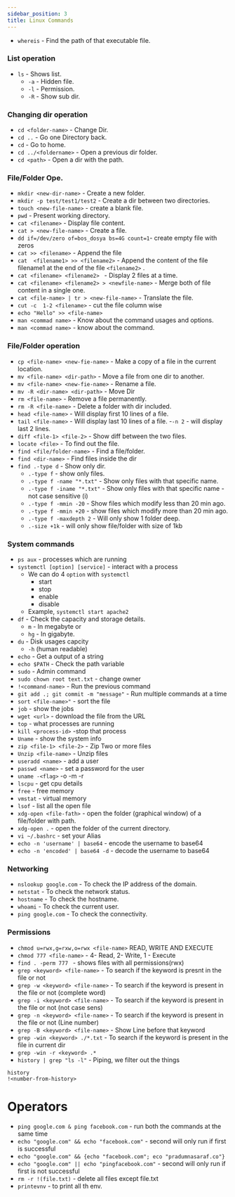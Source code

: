 ```yaml
---
sidebar_position: 3
title: Linux Commands
---
```


- `whereis` - Find the path of that executable file.

### List operation
- `ls` - Shows list.
    - `-a` - Hidden file.
    - `-l` - Permission.
    - `-R` - Show sub dir.

### Changing dir operation
- `cd <folder-name>` - Change Dir.
- `cd ..` -   Go one Directory back.
- `cd` -    Go to home.
- `cd ../<foldername>` - Open a previous dir folder.
- `cd <path>` - Open a dir with the path.

### File/Folder Ope.
- `mkdir <new-dir-name>` - Create a new folder.
- `mkdir -p test/test1/test2` - Create a dir between two directories.
- `touch <new-file-name>` - create a blank file.
- `pwd` - Present working directory.
- `cat <filename>` - Display file content.
- `cat > <new-file-name>` - Create a file.
- `dd if=/dev/zero of=bos_dosya bs=4G count=1`- create empty file with zeros
- `cat >> <filename>` - Append the file
- `cat  <filename1> >> <filename2>` - Append the content of the file filename1 at the end of the file `<filename2>` .
- `cat <filename> <filename2> ` - Display 2 files at a time.
- `cat <filename> <filename2> > <newfile-name>` - Merge both of file content in a single one.
- `cat <file-name> | tr > <new-file-name>` - Translate the file.
- `cut -c  1-2 <filename>` - cut the file column wise
- `echo "Hello" >> <file-name>`
- `man <commad name>` - Know about the command usages and options.
- `man <commad name>` - know about the command.

### File/Folder operation
- `cp <file-name> <new-fie-name>` - Make a copy of a file in the current location.
- `mv <file-name> <dir-path>` - Move a file from one dir to another.
- `mv <file-name> <new-fie-name>` - Rename a file.
- `mv -R <dir-name> <dir-path>` - Move Dir
- `rm <file-name>` - Remove a file permanently.
- `rm -R <file-name>` - Delete a folder with dir included.
- `head <file-name>` - Will display first 10 lines of a file.
- `tail <file-name>` - Will display last 10 lines of a file.
    -`-n 2` - will display last 2 lines.
- `diff <file-1> <file-2>` - Show diff between the two files.
- `locate <file>` - To find out the file.  
- `find <file/folder-name>` - Find a file/folder.
- `find <dir-name>` - Find files inside the dir
- `find .-type d` - Show only dir.
    - `.-type f` - show only files.
    - `.-type f -name "*.txt"` - Show only files with that specific name.
    - `.-type f -iname "*.txt"` - Show only files with that specific name - not case sensitive (i)
    - `.-type f -mmin -20` - Show files which modify less than 20 min ago.
    - `.-type f -mmin +20` - show files which modify more than 20 min ago.
    - `.-type f -maxdepth 2` - Will only show 1 folder deep.
    - `.-size +1k` - will only show file/folder with size of 1kb


### System commands
- `ps aux` - processes which are running
- `systemctl [option] [service]` - interact with a process
    - We can do 4 `option` with `systemctl`
        - start
        - stop
        - enable
        - disable
    - Example, `systemctl start apache2`     
- `df` - Check the capacity and storage details.
    - `m` - In megabyte  or 
    - `hg` - In gigabyte.
- `du` - Disk usages capcity 
    - `-h` (human readable)
- `echo` - Get a output of a string
- `echo $PATH` - Check the path variable
- `sudo` - Admin command
- `sudo chown root text.txt` - change owner
- `!<command-name>` - Run the previous command
- `git add .; git commit -m "message"` - Run multiple commands at a time
- `sort <file-name>"` - sort the file
- `job` - show the jobs
- `wget <url>` - download the file from the URL
- `top` - what processes are running
- `kill <process-id>` -stop that process
- `Uname` - show the system info
- `zip <file-1> <file-2>` - Zip Two or more files
- `Unzip <file-name>` - Unzip files
- `useradd <name>` - add a user
- `passwd <name>` - set a password for the user
- `uname -<flag>` -o -m -r
- `lscpu` - get cpu details
- `free` - free memory 
- `vmstat` - virtual memory
- `lsof` - list all the open file
- `xdg-open <file-fath>` - open the folder (graphical window) of a file/folder with path.
- `xdg-open .` - open the folder of the current directory.
- `vi ~/.bashrc` - set your Alias
- `echo -n 'username' | base64` - encode the username to base64
- `echo -n 'encoded' | base64 -d` - decode the username to base64

### Networking
- `nslookup google.com` - To check the IP address of the domain.
- `netstat` - To check the network status.
- `hostname` - To check the hostname.
- `whoami` -  To check the current user.
- `ping google.com` - To check the connectivity.


### Permissions
- `chmod u=rwx,g=rxw,o=rwx <file-name>` READ, WRITE AND EXECUTE
- `chmod 777 <file-name>` - 4- Read, 2- Write, 1 - Execute
- `find . -perm 777 ` - shows files with all permissions(rwx)
- `grep <keyword> <file-name>` - To search if the keyword is presnt in the file or not
- `grep -w <keyword> <file-name>` - To search if the keyword is present in the file or not (complete word)
- `grep -i <keyword> <file-name>` - To search if the keyword is present in the file or not (not case sens)
- `grep -n <keyword> <file-name>` - To search if the keyword is present in the file or not (Line number)
- `grep -B <keyword> <file-name>` - Show Line before that keyword
- `grep -win <keyword> ./*.txt` - To search if the keyword is present in the file in current dir
- `grep -win -r <keyword> .*` 
- `history | grep "ls -l"` - Piping, we filter out the things

```
history
!<number-from-history>
```

# Operators

- `ping google.com & ping facebook.com` - run both the commands at the same time
- `echo "google.com" && echo "facebook.com"` - second will only run if first is successful
- `echo "google.com" && {echo "facebook.com"; eco "pradumnasaraf.co"}` 
- `echo "google.com" || echo "pingfacebook.com"` - second will only run if first is not successful
- `rm -r !(file.txt)` - delete all files except file.txt
- `printevnv` - to print all th env.
